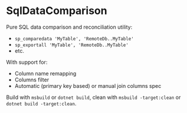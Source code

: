# SqlDataComparison

Pure SQL data comparison and reconciliation utility:

* `sp_comparedata 'MyTable', 'RemoteDb..MyTable'`
* `sp_exportall 'MyTable', 'RemoteDb..MyTable'`
* etc.

With support for:

* Column name remapping
* Columns filter
* Automatic (primary key based) or manual join columns spec

Build with `msbuild` or `dotnet build`, clean with `msbuild -target:clean` or `dotnet build -target:clean`.